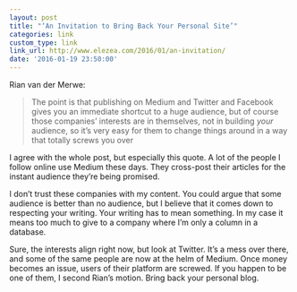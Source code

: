 ```yaml
---
layout: post
title: "‘An Invitation to Bring Back Your Personal Site’"
categories: link
custom_type: link
link_url: http://www.elezea.com/2016/01/an-invitation/
date: '2016-01-19 23:50:00'
---
```

Rian van der Merwe:

> The point is that publishing on Medium and Twitter and Facebook gives you an immediate shortcut to a huge audience, but of course those companies’ interests are in themselves, not in building *your* audience, so it’s very easy for them to change things around in a way that totally screws you over

I agree with the whole post, but especially this quote. A lot of the people I follow online use Medium these days. They cross-post their articles for the instant audience they’re being promised.

I don’t trust these companies with my content. You could argue that some audience is better than no audience, but I believe that it comes down to respecting your writing. Your writing has to mean something. In my case it means too much to give to a company where I’m only a column in a database.

Sure, the interests align right now, but look at Twitter. It’s a mess over there, and some of the same people are now at the helm of Medium. Once money becomes an issue, users of their platform are screwed. If you happen to be one of them, I second Rian’s motion. Bring back your personal blog.
